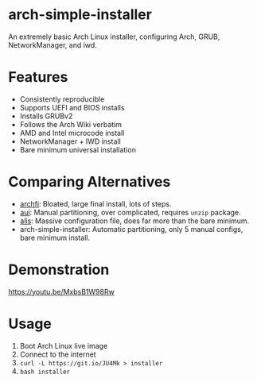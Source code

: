 # arch-simple-installer
An extremely basic Arch Linux installer, configuring Arch, GRUB, NetworkManager, and iwd.

# Features
- Consistently reproducible
- Supports UEFI and BIOS installs
- Installs GRUBv2
- Follows the Arch Wiki verbatim
- AMD and Intel microcode install
- NetworkManager + IWD install
- Bare minimum universal installation

# Comparing Alternatives
- [archfi](https://github.com/MatMoul/archfi): Bloated, large final install, lots of steps.
- [aui](https://github.com/helmuthdu/aui): Manual partitioning, over complicated, requires `unzip` package.
- [alis](https://picodotdev.github.io/alis/): Massive configuration file, does far more than the bare minimum.
- arch-simple-installer: Automatic partitioning, only 5 manual configs, bare minimum install.

# Demonstration
https://youtu.be/MxbsB1W98Rw

# Usage
1. Boot Arch Linux live image
2. Connect to the internet
3. `curl -L https://git.io/JU4Mk > installer`
4. `bash installer`
